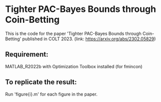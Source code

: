# Tighter PAC-Bayes Bounds through Coin-Betting
This is the code for the paper 'Tighter PAC-Bayes Bounds through Coin-Betting' published in COLT 2023.
(link: https://arxiv.org/abs/2302.05829)

## Requirement:
MATLAB_R2022b with Optimization Toolbox installed (for fmincon)

## To replicate the result:

Run 'figure{i}.m' for each figure in the paper. 
